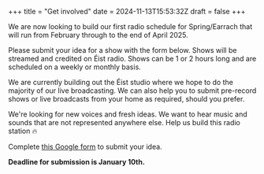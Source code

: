 +++
title = "Get involved"
date = 2024-11-13T15:53:32Z
draft = false
+++

We are now looking to build our first radio schedule for Spring/Earrach that will run from February through to the end of April 2025.

Please submit your idea for a show with the form below. Shows will be streamed and credited on Éist radio. Shows can be 1 or 2 hours long and are scheduled on a weekly or monthly basis.

We are currently building out the Éist studio where we hope to do the majority of our live broadcasting. We can also help you to submit pre-record shows or live broadcasts from your home as required, should you prefer.

We're looking for new voices and fresh ideas. We want to hear music and sounds that are not represented anywhere else. Help us build this radio station 🔥

Complete [this Google form](https://forms.gle/hBzSwgGBKBHwUwVh9 "Submit an idea for an Éist radio show") to submit your idea.

**Deadline for submission is January 10th.**